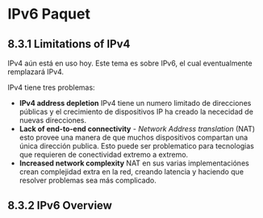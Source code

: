 # IPv6 Paquet
## 8.3.1 Limitations of IPv4
IPv4 aún está en uso hoy. 
Este tema es sobre IPv6, el cual eventualmente remplazará IPv4.

IPv4 tiene tres problemas:
* **IPv4 address depletion** IPv4 tiene un numero limitado de direcciones públicas y el crecimiento de dispositivos
IP ha creado la nececidad de nuevas direcciones.
* **Lack of end-to-end connectivity** - *Network Address translation* (NAT) esto provee una manera de que 
muchos dispositivos compartan una única dirección publica.
Esto puede ser problematico para tecnologias que requieren de conectividad extremo a extremo.
* **Increased network complexity** NAT en sus varias implementaciónes crean complejidad extra en la red,
creando latencia y haciendo que resolver problemas sea más complicado.

## 8.3.2 IPv6 Overview

